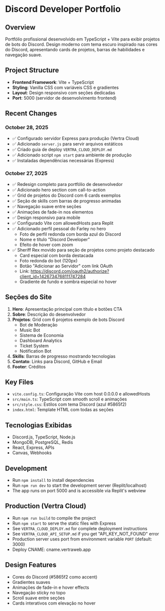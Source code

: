 # Discord Developer Portfolio

## Overview
Portfólio profissional desenvolvido em TypeScript + Vite para exibir projetos de bots do Discord. Design moderno com tema escuro inspirado nas cores do Discord, apresentando cards de projetos, barras de habilidades e navegação suave.

## Project Structure
- **Frontend Framework**: Vite + TypeScript
- **Styling**: Vanilla CSS com variáveis CSS e gradientes
- **Layout**: Design responsivo com seções dedicadas
- **Port**: 5000 (servidor de desenvolvimento frontend)

## Recent Changes

### October 28, 2025
- ✅ Configurado servidor Express para produção (Vertra Cloud)
- ✅ Adicionado `server.js` para servir arquivos estáticos
- ✅ Criado guia de deploy `VERTRA_CLOUD_DEPLOY.md`
- ✅ Adicionado script `npm start` para ambiente de produção
- ✅ Instaladas dependências necessárias (Express)

### October 27, 2025
- ✅ Redesign completo para portfólio de desenvolvedor
- ✅ Adicionado hero section com call-to-action
- ✅ Grid de projetos do Discord com 6 cards exemplos
- ✅ Seção de skills com barras de progresso animadas
- ✅ Navegação suave entre seções
- ✅ Animações de fade-in nos elementos
- ✅ Design responsivo para mobile
- ✅ Configurado Vite com allowedHosts para Replit
- ✅ Adicionado perfil pessoal do Farley no hero
  - Foto de perfil redonda com borda azul do Discord
  - Nome e título "Discord Developer"
  - Efeito de hover com zoom
- ✅ Sheriff Rex movido para seção de projetos como projeto destacado
  - Card especial com borda destacada
  - Foto redonda do bot (120px)
  - Botão "Adicionar ao Servidor" com link OAuth
  - Link: https://discord.com/oauth2/authorize?client_id=1426734768111747284
  - Gradiente de fundo e sombra especial no hover

## Seções do Site
1. **Hero**: Apresentação principal com título e botões CTA
2. **Sobre**: Descrição do desenvolvedor
3. **Projetos**: Grid com 6 projetos exemplo de bots Discord
   - Bot de Moderação
   - Music Bot
   - Sistema de Economia
   - Dashboard Analytics
   - Ticket System
   - Notification Bot
4. **Skills**: Barras de progresso mostrando tecnologias
5. **Contato**: Links para Discord, GitHub e Email
6. **Footer**: Créditos

## Key Files
- `vite.config.ts`: Configuração Vite com host 0.0.0.0 e allowedHosts
- `src/main.ts`: TypeScript com smooth scroll e animações
- `src/style.css`: Estilos com tema Discord (azul #5865f2)
- `index.html`: Template HTML com todas as seções

## Tecnologias Exibidas
- Discord.js, TypeScript, Node.js
- MongoDB, PostgreSQL, Redis
- React, Express, APIs
- Canvas, Webhooks

## Development
- Run `npm install` to install dependencies
- Run `npm run dev` to start the development server (Replit/localhost)
- The app runs on port 5000 and is accessible via Replit's webview

## Production (Vertra Cloud)
- Run `npm run build` to compile the project
- Run `npm start` to serve the static files with Express
- See `VERTRA_CLOUD_DEPLOY.md` for complete deployment instructions
- See `VERTRA_CLOUD_API_SETUP.md` if you get "API_KEY_NOT_FOUND" error
- Production server uses port from environment variable `PORT` (default: 3000)
- Deploy CNAME: cname.vertraweb.app

## Design Features
- Cores do Discord (#5865f2 como accent)
- Gradientes suaves
- Animações de fade-in e hover effects
- Navegação sticky no topo
- Scroll suave entre seções
- Cards interativos com elevação no hover
